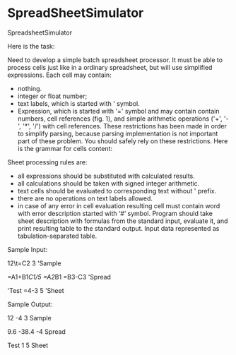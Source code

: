 # SpreadSheetSimulator

SpreadsheetSimulator

Here is the task:

Need to develop a simple batch spreadsheet processor. It must be able to process cells just like in a ordinary spreadsheet, but will use simplified expressions. Each cell may contain:

 - nothing.
 - integer or float number;
 - text labels, which is started with ' symbol.
 - Expression, which is started with '=' symbol and may contain contain numbers, cell references (fig. 1), and simple arithmetic operations ('+', '-', '*', '/') with cell references.
These restrictions has been made in order to simplify parsing, because parsing implementation is not important part of these problem. You should safely rely on these restrictions. Here is the grammar for cells content:

Sheet processing rules are:

- all expressions should be substituted with calculated results.
- all calculations should be taken with signed integer arithmetic.
- text cells should be evaluated to corresponding text without ' prefix.
- there are no operations on text labels allowed.
- in case of any error in cell evaluation resulting cell must contain word with error description started with ‘#’ symbol.
Program should take sheet description with formulas from the standard input, evaluate it, and print resulting table to the standard output. Input data represented as tabulation-separated table.

Sample Input:

12\t=C2    3      'Sample

=A1+B1*C1/5  =A2*B1 =B3-C3 'Spread

'Test        =4-3    5     'Sheet 

Sample Output:

12  -4     3  Sample

9.6 -38.4 -4  Spread

Test 1     5 Sheet  
